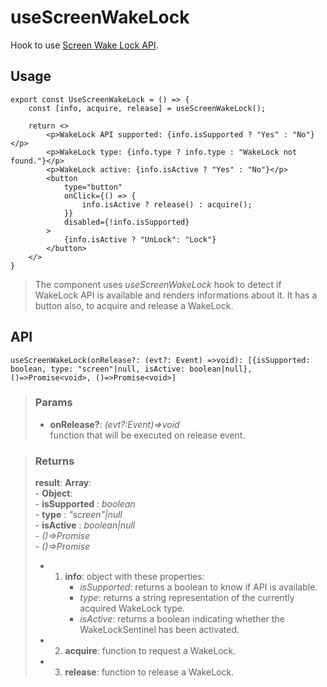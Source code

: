 # useScreenWakeLock
Hook to use [Screen Wake Lock API](https://developer.mozilla.org/en-US/docs/Web/API/Screen_Wake_Lock_API).

## Usage

```tsx
export const UseScreenWakeLock = () => {
	const [info, acquire, release] = useScreenWakeLock();

	return <>
		<p>WakeLock API supported: {info.isSupported ? "Yes" : "No"}</p>
		<p>WakeLock type: {info.type ? info.type : "WakeLock not found."}</p>
		<p>WakeLock active: {info.isActive ? "Yes" : "No"}</p>
		<button
			type="button"
			onClick={() => {
				info.isActive ? release() : acquire();
			}}
			disabled={!info.isSupported}
		>
			{info.isActive ? "UnLock": "Lock"}
		</button>
	</>
}
```

> The component uses _useScreenWakeLock_ hook to detect if WakeLock API is available and renders informations about it. It has a button also, to acquire and release a WakeLock.


## API

```tsx
useScreenWakeLock(onRelease?: (evt?: Event) =>void): [{isSupported: boolean, type: "screen"|null, isActive: boolean|null}, ()=>Promise<void>, ()=>Promise<void>]
```

> ### Params
>
> - __onRelease?__: _(evt?:Event)=>void_  
function that will be executed on release event.
>

> ### Returns
>
> __result__:  __Array__:  
    - __Object__:  
        - __isSupported__ : _boolean_  
        - __type__ : _"screen"|null_  
        - __isActive__ : _boolean|null_  
    - _()=>Promise<void>_  
    - _()=>Promise<void>_  
> - 1. __info__: object with these properties:
> 		- _isSupported_: returns a boolean to know if API is available.
> 		- _type_: returns a string representation of the currently acquired WakeLock type.
> 		- _isActive_: returns a boolean indicating whether the WakeLockSentinel has been activated.
> - 2. __acquire__: function to request a WakeLock.
> - 3. __release__: function to release a WakeLock.
>